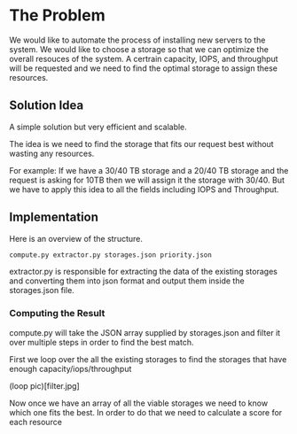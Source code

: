 # The Problem

We would like to automate the process of installing new servers to the system. We would like to choose a storage so that we can optimize the overall resouces of the system. A certrain capacity, IOPS, and throughput will be requested and we need to find the optimal storage to assign these resources.


## Solution Idea

A simple solution but very efficient and scalable.

The idea is we need to find the storage that fits our request best without wasting any resources.

For example: If we have a 30/40 TB storage and a 20/40 TB storage and the request is asking for 10TB then we will assign it the storage with 30/40. But we have to apply this idea to all the fields including IOPS and Throughput.

## Implementation

Here is an overview of the structure.

```bash
compute.py extractor.py storages.json priority.json
```

extractor.py is responsible for extracting the data of the existing storages and converting them into json format and output them inside the storages.json file.

### Computing the Result

compute.py will take the JSON array supplied by storages.json and filter it over multiple steps in order to find the best match.

First we loop over the all the existing storages to find the storages that have enough capacity/iops/throughput

(loop pic)[filter.jpg]

Now once we have an array of all the viable storages we need to know which one fits the best. In order to do that we need to calculate a score for each resource
